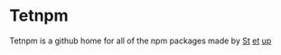 # Tetnpm
Tetnpm is a github home for all of the npm packages made by [St](https://github.com/stetupdev) [et](https://github.com/stetupyt) [up](https://github.com/stetup)
